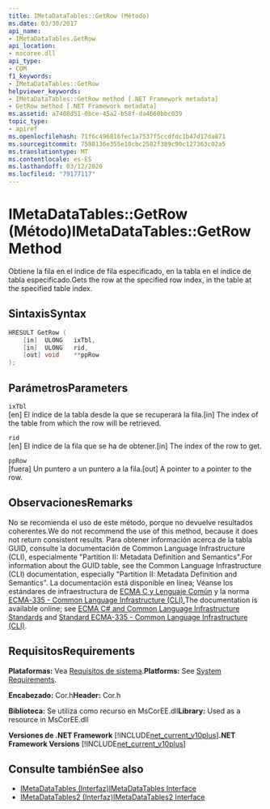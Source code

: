 ```yaml
---
title: IMetaDataTables::GetRow (Método)
ms.date: 03/30/2017
api_name:
- IMetaDataTables.GetRow
api_location:
- mscoree.dll
api_type:
- COM
f1_keywords:
- IMetaDataTables::GetRow
helpviewer_keywords:
- IMetaDataTables::GetRow method [.NET Framework metadata]
- GetRow method [.NET Framework metadata]
ms.assetid: a7408d51-0bce-45a2-b58f-da4660bbc039
topic_type:
- apiref
ms.openlocfilehash: 71f6c496816fec1a7537f5ccdfdc1b47d17da871
ms.sourcegitcommit: 7588136e355e10cbc2582f389c90c127363c02a5
ms.translationtype: MT
ms.contentlocale: es-ES
ms.lasthandoff: 03/12/2020
ms.locfileid: "79177117"
---
```

# <a name="imetadatatablesgetrow-method"></a><span data-ttu-id="b6887-102">IMetaDataTables::GetRow (Método)</span><span class="sxs-lookup"><span data-stu-id="b6887-102">IMetaDataTables::GetRow Method</span></span>
<span data-ttu-id="b6887-103">Obtiene la fila en el índice de fila especificado, en la tabla en el índice de tabla especificado.</span><span class="sxs-lookup"><span data-stu-id="b6887-103">Gets the row at the specified row index, in the table at the specified table index.</span></span>  
  
## <a name="syntax"></a><span data-ttu-id="b6887-104">Sintaxis</span><span class="sxs-lookup"><span data-stu-id="b6887-104">Syntax</span></span>  
  
```cpp  
HRESULT GetRow (
    [in]  ULONG   ixTbl,  
    [in]  ULONG   rid,  
    [out] void    **ppRow  
);  
```  
  
## <a name="parameters"></a><span data-ttu-id="b6887-105">Parámetros</span><span class="sxs-lookup"><span data-stu-id="b6887-105">Parameters</span></span>  
 `ixTbl`  
 <span data-ttu-id="b6887-106">[en] El índice de la tabla desde la que se recuperará la fila.</span><span class="sxs-lookup"><span data-stu-id="b6887-106">[in] The index of the table from which the row will be retrieved.</span></span>  
  
 `rid`  
 <span data-ttu-id="b6887-107">[en] El índice de la fila que se ha de obtener.</span><span class="sxs-lookup"><span data-stu-id="b6887-107">[in] The index of the row to get.</span></span>  
  
 `ppRow`  
 <span data-ttu-id="b6887-108">[fuera] Un puntero a un puntero a la fila.</span><span class="sxs-lookup"><span data-stu-id="b6887-108">[out] A pointer to a pointer to the row.</span></span>  
  
## <a name="remarks"></a><span data-ttu-id="b6887-109">Observaciones</span><span class="sxs-lookup"><span data-stu-id="b6887-109">Remarks</span></span>  

  <span data-ttu-id="b6887-110">No se recomienda el uso de este método, porque no devuelve resultados coherentes.</span><span class="sxs-lookup"><span data-stu-id="b6887-110">We do not recommend the use of this method, because it does not return consistent results.</span></span> <span data-ttu-id="b6887-111">Para obtener información acerca de la tabla GUID, consulte la documentación de Common Language Infrastructure (CLI), especialmente "Partition II: Metadata Definition and Semantics".</span><span class="sxs-lookup"><span data-stu-id="b6887-111">For information about the GUID table, see the Common Language Infrastructure (CLI) documentation, especially "Partition II: Metadata Definition and Semantics".</span></span> <span data-ttu-id="b6887-112">La documentación está disponible en línea; Véanse los estándares de infraestructura de [ECMA C y Lenguaje Común](../../../standard/components.md#applicable-standards) y la norma [ECMA-335 - Common Language Infrastructure (CLI).](http://www.ecma-international.org/publications/standards/Ecma-335.htm)</span><span class="sxs-lookup"><span data-stu-id="b6887-112">The documentation is available online; see [ECMA C# and Common Language Infrastructure Standards](../../../standard/components.md#applicable-standards) and [Standard ECMA-335 - Common Language Infrastructure (CLI)](http://www.ecma-international.org/publications/standards/Ecma-335.htm).</span></span>  
  
## <a name="requirements"></a><span data-ttu-id="b6887-113">Requisitos</span><span class="sxs-lookup"><span data-stu-id="b6887-113">Requirements</span></span>  
 <span data-ttu-id="b6887-114">**Plataformas:** Vea [Requisitos de sistema](../../../../docs/framework/get-started/system-requirements.md).</span><span class="sxs-lookup"><span data-stu-id="b6887-114">**Platforms:** See [System Requirements](../../../../docs/framework/get-started/system-requirements.md).</span></span>  
  
 <span data-ttu-id="b6887-115">**Encabezado:** Cor.h</span><span class="sxs-lookup"><span data-stu-id="b6887-115">**Header:** Cor.h</span></span>  
  
 <span data-ttu-id="b6887-116">**Biblioteca:** Se utiliza como recurso en MsCorEE.dll</span><span class="sxs-lookup"><span data-stu-id="b6887-116">**Library:** Used as a resource in MsCorEE.dll</span></span>  
  
 <span data-ttu-id="b6887-117">**Versiones de .NET Framework**  [!INCLUDE[net_current_v10plus](../../../../includes/net-current-v10plus-md.md)]</span><span class="sxs-lookup"><span data-stu-id="b6887-117">**.NET Framework Versions**  [!INCLUDE[net_current_v10plus](../../../../includes/net-current-v10plus-md.md)]</span></span>  
  
## <a name="see-also"></a><span data-ttu-id="b6887-118">Consulte también</span><span class="sxs-lookup"><span data-stu-id="b6887-118">See also</span></span>

- [<span data-ttu-id="b6887-119">IMetaDataTables (Interfaz)</span><span class="sxs-lookup"><span data-stu-id="b6887-119">IMetaDataTables Interface</span></span>](../../../../docs/framework/unmanaged-api/metadata/imetadatatables-interface.md)
- [<span data-ttu-id="b6887-120">IMetaDataTables2 (Interfaz)</span><span class="sxs-lookup"><span data-stu-id="b6887-120">IMetaDataTables2 Interface</span></span>](../../../../docs/framework/unmanaged-api/metadata/imetadatatables2-interface.md)
